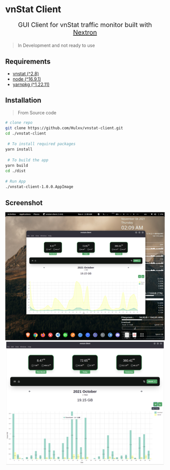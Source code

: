 # vnStat Client

<p style='text-align:center;font-size:20px'>
 GUI Client for vnStat traffic monitor built with <a href='https://github.com/saltyshiomix/nextron/tree/v7.1.0'>Nextron</a>
</p>

> In Development and not ready to use

## Requirements

- [vnstat (^2.8)](https://github.com/vergoh/vnstat)
- [node (^16.9.1)](https://nodejs.org/en/)
- [yarnpkg (^1.22.11)](https://yarnpkg.com/getting-started/install)

## Installation

> From Source code

```bash
# clone repo
git clone https://github.com/Hulxv/vnstat-client.git
cd ./vnstat-client

 # To install required packages
yarn install

 # To build the app
yarn build
cd ./dist

# Run App
./vnstat-client-1.0.0.AppImage
```

## Screenshot

![line chart](assets/LineChart.png)
</br>
![bar chart](asset/../assets/Screenshot-BarChart.png)
